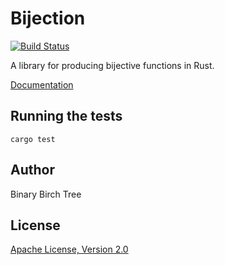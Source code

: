 # Bijection

[![Build Status](https://travis-ci.org/binarybirchtree/rust-bijection.svg)](https://travis-ci.org/binarybirchtree/rust-bijection)

A library for producing bijective functions in Rust.

[Documentation](https://binarybirchtree.github.io/rust-bijection/bijection/struct.Bijection.html)

## Running the tests

```Shell
cargo test
```

## Author

Binary Birch Tree

## License

[Apache License, Version 2.0](https://www.apache.org/licenses/LICENSE-2.0)
